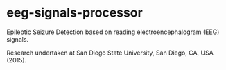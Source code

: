 # eeg-signals-processor
Epileptic Seizure Detection based on reading electroencephalogram (EEG) signals.

Research undertaken at San Diego State University, San Diego, CA, USA (2015).
